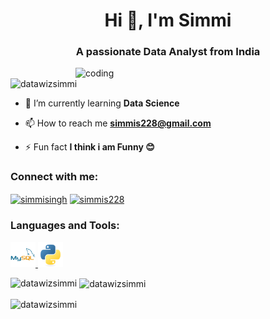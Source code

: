 <h1 align="center">Hi 👋, I'm Simmi</h1>
<h3 align="center">A passionate Data Analyst from India</h3>

<img align="right" alt="coding" width="400" src="https://media.tenor.com/S59bPkT0pqcAAAAC/programming.gif">

<p align="left"> <img src="https://komarev.com/ghpvc/?username=datawizsimmi&label=Profile%20views&color=0e75b6&style=flat" alt="datawizsimmi" /> </p>

- 🌱 I’m currently learning **Data Science**

- 📫 How to reach me **simmis228@gmail.com**

- ⚡ Fun fact **I think i am Funny 😊**

<h3 align="left">Connect with me:</h3>
<p align="left">
<a href="https://linkedin.com/in/simmisingh" target="blank"><img align="center" src="https://raw.githubusercontent.com/rahuldkjain/github-profile-readme-generator/master/src/images/icons/Social/linked-in-alt.svg" alt="simmisingh" height="30" width="40" /></a>
<a href="https://instagram.com/simmis228" target="blank"><img align="center" src="https://raw.githubusercontent.com/rahuldkjain/github-profile-readme-generator/master/src/images/icons/Social/instagram.svg" alt="simmis228" height="30" width="40" /></a>
</p>

<h3 align="left">Languages and Tools:</h3>
<p align="left"> <a href="https://www.mysql.com/" target="_blank" rel="noreferrer"> <img src="https://raw.githubusercontent.com/devicons/devicon/master/icons/mysql/mysql-original-wordmark.svg" alt="mysql" width="40" height="40"/> </a> <a href="https://www.python.org" target="_blank" rel="noreferrer"> <img src="https://raw.githubusercontent.com/devicons/devicon/master/icons/python/python-original.svg" alt="python" width="40" height="40"/> </a> </p>

<p><img align="left" src="https://github-readme-stats.vercel.app/api/top-langs?username=datawizsimmi&show_icons=true&locale=en&layout=compact" alt="datawizsimmi" /></p>

<p>&nbsp;<img align="center" src="https://github-readme-stats.vercel.app/api?username=datawizsimmi&show_icons=true&locale=en" alt="datawizsimmi" /></p>

<p><img align="center" src="https://github-readme-streak-stats.herokuapp.com/?user=datawizsimmi&" alt="datawizsimmi" /></p>
